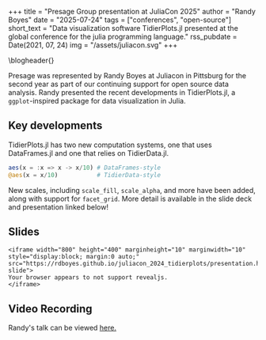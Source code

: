 +++
title = "Presage Group presentation at JuliaCon 2025"
author = "Randy Boyes"
date = "2025-07-24"
tags = ["conferences", "open-source"]
short_text = "Data visualization software TidierPlots.jl presented at the global conference for the julia programming language."
rss_pubdate = Date(2021, 07, 24)
img = "/assets/juliacon.svg"
+++

\blogheader{}

Presage was represented by Randy Boyes at Juliacon in Pittsburg for the second year as part of our continuing support for open source data analysis. Randy presented the recent developments in TidierPlots.jl, a `ggplot`-inspired package for data visualization in Julia.

## Key developments

TidierPlots.jl has two new computation systems, one that uses DataFrames.jl and one that relies on TidierData.jl.

```julia
aes(x = :x => x -> x/10) # DataFrames-style
@aes(x = x/10)           # TidierData-style
```

New scales, including `scale_fill`, `scale_alpha`, and more have been added, along with support for `facet_grid`. More detail is available in the slide deck and presentation linked below!

## Slides

~~~
<iframe width="800" height="400" marginheight="10" marginwidth="10" style="display:block; margin:0 auto;" src="https://rdboyes.github.io/juliacon_2024_tidierplots/presentation.html#/title-slide">
Your browser appears to not support revealjs.
</iframe>
~~~

## Video Recording

Randy's talk can be viewed [here.](https://www.youtube.com/live/HMdBi9Lrbes?si=dhWGED2UUt2N6AmY&t=411)
